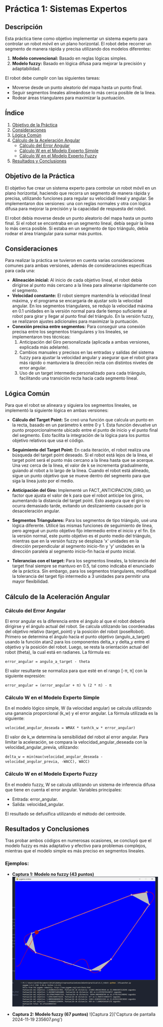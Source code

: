 # Práctica 1: Sistemas Expertos

## Descripción

Esta práctica tiene como objetivo implementar un sistema experto para controlar un robot móvil en un plano horizontal. El robot debe recorrer un segmento de manera rápida y precisa utilizando dos modelos diferentes:

1. **Modelo convencional:** Basado en reglas lógicas simples.
2. **Modelo fuzzy:** Basado en lógica difusa para mejorar la precisión y adaptabilidad.

El robot debe cumplir con las siguientes tareas:

- Moverse desde un punto aleatorio del mapa hasta un punto final.
- Seguir segmentos lineales alineándose lo más cerca posible de la línea.
- Rodear áreas triangulares para maximizar la puntuación.

## Índice

1. [Objetivo de la Práctica](#objetivo-de-la-práctica)
2. [Consideraciones](#consideraciones)
3. [Lógica Común](#lógica-común)
4. [Cálculo de la Aceleración Angular](#cálculo-de-la-aceleración-angular)
   - [Cálculo del Error Angular](#cálculo-del-error-angular)
   - [Cálculo W en el Modelo Experto Simple](#cálculo-w-en-el-modelo-experto-simple)
   - [Cálculo W en el Modelo Experto Fuzzy](#cálculo-w-en-el-modelo-experto-fuzzy)
5. [Resultados y Conclusiones](#resultados-y-conclusiones)

## Objetivo de la Práctica

El objetivo fue crear un sistema experto para controlar un robot móvil en un plano horizontal, haciendo que recorra un segmento de manera rápida y precisa, utilizando funciones para regular su velocidad lineal y angular. Se implementaron dos versiones: una con reglas normales y otra con lógica difusa para mejorar la precisión y la capacidad de respuesta del robot.

El robot debía moverse desde un punto aleatorio del mapa hasta un punto final. Si el robot se encontraba en un segmento lineal, debía seguir la línea lo más cerca posible. Si estaba en un segmento de tipo triángulo, debía rodear el área triangular para sumar más puntos.

## Consideraciones

Para realizar la práctica se tuvieron en cuenta varias consideraciones comunes para ambas versiones, además de consideraciones específicas para cada una:

- **Alineación inicial:** Al inicio de cada objetivo lineal, el robot debía dirigirse al punto más cercano a la línea para alinearse rápidamente con el segmento.
- **Velocidad constante:** El robot siempre mantendría la velocidad lineal máxima, y el programa se encargaría de ajustar solo la velocidad angular. En los segmentos triangulares, se redujo la velocidad máxima en 0.1 unidades en la versión normal para darle tiempo suficiente al robot para girar y llegar al punto final del triángulo. En la versión fuzzy, se realizaron ajustes adicionales para maximizar la puntuación.
- **Conexión precisa entre segmentos:** Para conseguir una conexión precisa entre los segmentos triangulares y los lineales, se implementaron tres técnicas:
  1. Anticipación del Giro personalizada (aplicada a ambas versiones, explicada más adelante).
  2. Cambios manuales y precisos en las entradas y salidas del sistema fuzzy para ajustar la velocidad angular y asegurar que el robot girara más rápido o mantuviera la dirección recta con distintos niveles de error angular.
  3. Uso de un target intermedio personalizado para cada triángulo, facilitando una transición recta hacia cada segmento lineal.

## Lógica Común

Para que el robot se alineara y siguiera los segmentos lineales, se implementó la siguiente lógica en ambas versiones:

- **Cálculo del Target Point:** Se creó una función que calcula un punto en la recta, basado en un parámetro k entre 0 y 1. Esta función devuelve un punto proporcionalmente ubicado entre el punto de inicio y el punto final del segmento. Esto facilita la integración de la lógica para los puntos objetivo relativos que usa el código.

- **Seguimiento del Target Point:** En cada iteración, el robot realiza una búsqueda del target point deseado. Si el robot está lejos de la línea, el target point será el punto más cercano a la línea hasta que se acerque. Una vez cerca de la línea, el valor de k se incrementa gradualmente, guiando al robot a lo largo de la línea. Cuando el robot está alineado, sigue un punto objetivo que se mueve dentro del segmento para que siga la línea justo por el medio.

- **Anticipación del Giro:** Implementé un FACT_ANTICIPACION_GIRO, un factor que ajusta el valor de k para que el robot anticipe los giros, aumentando la distancia del target point. Esto asegura que el giro no ocurra demasiado tarde, evitando un deslizamiento causado por la desaceleración angular.

- **Segmentos Triangulares:** Para los segmentos de tipo triángulo, usé una lógica diferente. Utilicé las mismas funciones de seguimiento de línea, pero agregué un punto objetivo fijo intermedio entre el inicio y el fin. En la versión normal, este punto objetivo es el punto medio del triángulo, mientras que en la versión fuzzy se desplaza 'x' unidades en la dirección perpendicular al segmento inicio-fin y 'y' unidades en la dirección paralela al segmento inicio-fin hacia el punto inicial.

- **Tolerancias con el target:** Para los segmentos lineales, la tolerancia del target final siempre se mantuvo en 0.5, tal como indicaba el enunciado de la práctica. Sin embargo, para los segmentos triangulares, modifiqué la tolerancia del target fijo intermedio a 3 unidades para permitir una mayor flexibilidad.

## Cálculo de la Aceleración Angular

### Cálculo del Error Angular

El error angular es la diferencia entre el ángulo al que el robot debería dirigirse y el ángulo actual del robot. Se calcula utilizando las coordenadas del objetivo relativo (target_point) y la posición del robot (poseRobot). Primero se determina el ángulo hacia el punto objetivo (angulo_a_target) usando la función atan2 para los componentes delta_x y delta_y entre el objetivo y la posición del robot. Luego, se resta la orientación actual del robot (theta), la cual está en radianes. La fórmula es:

```
error_angular = angulo_a_target - theta
```

El valor resultante se normaliza para que esté en el rango [-π, π] con la siguiente expresión:

```
error_angular = (error_angular + π) % (2 * π) - π
```

### Cálculo W en el Modelo Experto Simple

En el modelo lógico simple, W (la velocidad angular) se calcula utilizando una ganancia proporcional (k_w) y el error angular. La fórmula utilizada es la siguiente:

```
velocidad_angular_deseada = WMAX * tanh(k_w * error_angular)
```

El valor de k_w determina la sensibilidad del robot al error angular. Para limitar la aceleración, se compara la velocidad_angular_deseada con la velocidad_angular_previa, utilizando:

```
delta_w = min(max(velocidad_angular_deseada - velocidad_angular_previa, -WACC), WACC)
```

### Cálculo W en el Modelo Experto Fuzzy

En el modelo fuzzy, W se calcula utilizando un sistema de inferencia difusa que tiene en cuenta el error angular. Variables principales:

- Entrada: error_angular.
- Salida: velocidad_angular.

El resultado se defusifica utilizando el método del centroide.

## Resultados y Conclusiones

Tras probar ambos códigos en numerosas ocasiones, se concluyó que el modelo fuzzy es más adaptativo y efectivo para problemas complejos, mientras que el modelo simple es más preciso en segmentos lineales.

### Ejemplos:

- **Captura 1: Modelo no fuzzy (43 puntos)**
![Captura 1](Captura%20de%20pantalla%202024-11-17%20233856.png)

- **Captura 2: Modelo fuzzy (67 puntos)**
![Captura 2]('Captura de pantalla 2024-11-19 235607.png')




